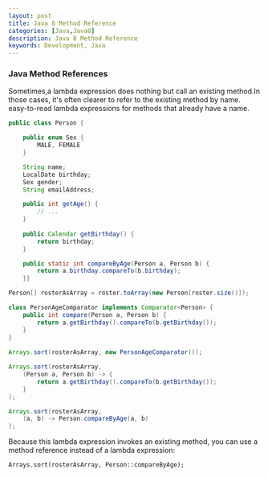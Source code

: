 ```yaml
---
layout: post
title: Java 8 Method Reference
categories: [Java,Java8]
description: Java 8 Method Reference
keywords: Development, Java
---
```


### Java Method References


Sometimes,a lambda expression does nothing but call an existing method.In those cases, it's often clearer to refer to the existing method by name. easy-to-read lambda expressions for methods that already have a name.

```java
public class Person {

    public enum Sex {
        MALE, FEMALE
    }

    String name;
    LocalDate birthday;
    Sex gender;
    String emailAddress;

    public int getAge() {
        // ...
    }
    
    public Calendar getBirthday() {
        return birthday;
    }    

    public static int compareByAge(Person a, Person b) {
        return a.birthday.compareTo(b.birthday);
    }}
```

```java
Person[] rosterAsArray = roster.toArray(new Person[roster.size()]);

class PersonAgeComparator implements Comparator<Person> {
    public int compare(Person a, Person b) {
        return a.getBirthday().compareTo(b.getBirthday());
    }
}
        
Arrays.sort(rosterAsArray, new PersonAgeComparator());
```

```java
Arrays.sort(rosterAsArray,
    (Person a, Person b) -> {
        return a.getBirthday().compareTo(b.getBirthday());
    }
);
```

```java
Arrays.sort(rosterAsArray,
    (a, b) -> Person.compareByAge(a, b)
);
```

Because this lambda expression invokes an existing method, you can use a method reference instead of a lambda expression:

`Arrays.sort(rosterAsArray, Person::compareByAge);`
